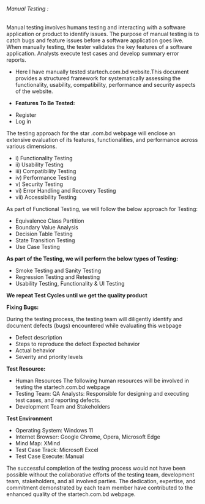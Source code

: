 ###### Manual Testing :  
Manual testing involves humans testing and interacting with a software application or product to identify issues.
The purpose of manual testing is to catch bugs and feature issues before a software application goes live. When manually testing, the tester validates the key features of a software application. Analysts execute test cases and develop summary error reports.
- Here I have manually tested startech.com.bd website.This document provides a structured
  framework for systematically assessing the functionality, usability, compatibility,
  performance and security aspects of the website.

- **Features To Be Tested:**
* Register
*  Log in

The testing approach for the star .com.bd webpage will enclose an extensive evaluation
of its features, functionalities, and performance across various dimensions. 
* i) Functionality Testing
* ii) Usability Testing
* iii) Compatibility Testing
* iv) Performance Testing
* v) Security Testing
* vi) Error Handling and Recovery Testing
* vii) Accessibility Testing

As part of Functional Testing, we will follow the below approach for Testing:
* Equivalence Class Partition 
* Boundary Value Analysis
* Decision Table Testing
* State Transition Testing
* Use Case Testing

**As part of the Testing, we will perform the below types of Testing:**
* Smoke Testing and Sanity Testing
* Regression Testing and Retesting
* Usability Testing, Functionality & UI Testing

**We repeat Test Cycles until we get the quality product**

**Fixing Bugs:**

  During the testing process, the testing team will diligently identify and document
  defects (bugs) encountered while evaluating this webpage
* Defect description
* Steps to reproduce the defect Expected behavior
* Actual behavior
* Severity and priority levels

**Test Resource:**

* Human Resources
  The following human resources will be involved in testing the startech.com.bd
  webpage
* Testing Team:
   QA Analysts: Responsible for designing and executing test cases, and reporting defects.
* Development Team and Stakeholders

**Test Environment**

* Operating System: Windows 11
* Internet Browser: Google Chrome, Opera, Microsoft Edge
* Mind Map: XMind
* Test Case Track: Microsoft Excel
* Test Case Execute: Manual

The successful completion of the testing process would not have been possible without
the collaborative efforts of the testing team, development team, stakeholders, and all
involved parties. The dedication, expertise, and commitment demonstrated by each
team member have contributed to the enhanced quality of the startech.com.bd webpage.